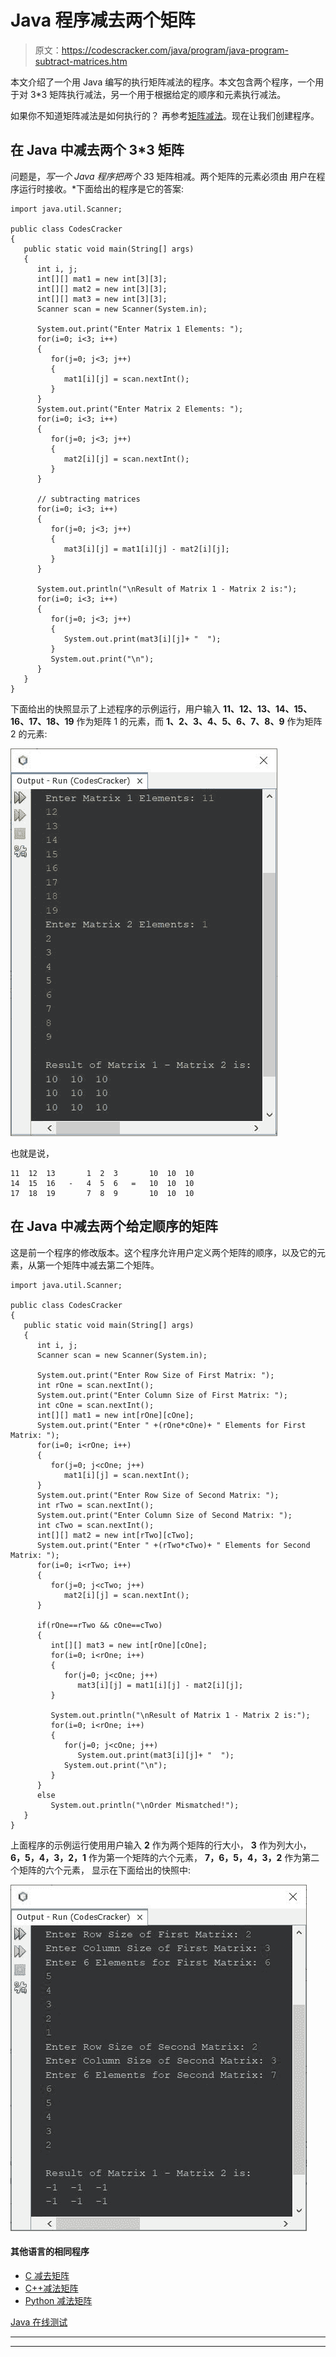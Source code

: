 # Java 程序减去两个矩阵

> 原文：<https://codescracker.com/java/program/java-program-subtract-matrices.htm>

本文介绍了一个用 Java 编写的执行矩阵减法的程序。本文包含两个程序，一个用于对 3*3 矩阵执行减法，另一个用于根据给定的顺序和元素执行减法。

如果你不知道矩阵减法是如何执行的？
再参考[矩阵减法](/nonprog/matrix-subtraction.htm)。现在让我们创建程序。

## 在 Java 中减去两个 3*3 矩阵

问题是，*写一个 Java 程序把两个 3*3 矩阵相减。两个矩阵的元素必须由 用户在程序运行时接收。*下面给出的程序是它的答案:

```
import java.util.Scanner;

public class CodesCracker
{
   public static void main(String[] args)
   {
      int i, j;
      int[][] mat1 = new int[3][3];
      int[][] mat2 = new int[3][3];
      int[][] mat3 = new int[3][3];
      Scanner scan = new Scanner(System.in);

      System.out.print("Enter Matrix 1 Elements: ");
      for(i=0; i<3; i++)
      {
         for(j=0; j<3; j++)
         {
            mat1[i][j] = scan.nextInt();
         }
      }
      System.out.print("Enter Matrix 2 Elements: ");
      for(i=0; i<3; i++)
      {
         for(j=0; j<3; j++)
         {
            mat2[i][j] = scan.nextInt();
         }
      }

      // subtracting matrices
      for(i=0; i<3; i++)
      {
         for(j=0; j<3; j++)
         {
            mat3[i][j] = mat1[i][j] - mat2[i][j];
         }
      }

      System.out.println("\nResult of Matrix 1 - Matrix 2 is:");
      for(i=0; i<3; i++)
      {
         for(j=0; j<3; j++)
         {
            System.out.print(mat3[i][j]+ "  ");
         }
         System.out.print("\n");
      }
   }
}
```

下面给出的快照显示了上述程序的示例运行，用户输入 **11、12、13、14、15、16、17、18、19** 作为矩阵 1 的元素，而 **1、2、3、4、5、6、7、8、9** 作为矩阵 2 的元素:

![java subtract two matrices](img/65f9c9cb4bf86d3df88b692531487791.png)

也就是说，

```
11  12  13       1  2  3       10  10  10
14  15  16   -   4  5  6   =   10  10  10
17  18  19       7  8  9       10  10  10
```

## 在 Java 中减去两个给定顺序的矩阵

这是前一个程序的修改版本。这个程序允许用户定义两个矩阵的顺序，以及它的元素，从第一个矩阵中减去第二个矩阵。

```
import java.util.Scanner;

public class CodesCracker
{
   public static void main(String[] args)
   {
      int i, j;
      Scanner scan = new Scanner(System.in);

      System.out.print("Enter Row Size of First Matrix: ");
      int rOne = scan.nextInt();
      System.out.print("Enter Column Size of First Matrix: ");
      int cOne = scan.nextInt();
      int[][] mat1 = new int[rOne][cOne];
      System.out.print("Enter " +(rOne*cOne)+ " Elements for First Matrix: ");
      for(i=0; i<rOne; i++)
      {
         for(j=0; j<cOne; j++)
            mat1[i][j] = scan.nextInt();
      }
      System.out.print("Enter Row Size of Second Matrix: ");
      int rTwo = scan.nextInt();
      System.out.print("Enter Column Size of Second Matrix: ");
      int cTwo = scan.nextInt();
      int[][] mat2 = new int[rTwo][cTwo];
      System.out.print("Enter " +(rTwo*cTwo)+ " Elements for Second Matrix: ");
      for(i=0; i<rTwo; i++)
      {
         for(j=0; j<cTwo; j++)
            mat2[i][j] = scan.nextInt();
      }

      if(rOne==rTwo && cOne==cTwo)
      {
         int[][] mat3 = new int[rOne][cOne];
         for(i=0; i<rOne; i++)
         {
            for(j=0; j<cOne; j++)
               mat3[i][j] = mat1[i][j] - mat2[i][j];
         }

         System.out.println("\nResult of Matrix 1 - Matrix 2 is:");
         for(i=0; i<rOne; i++)
         {
            for(j=0; j<cOne; j++)
               System.out.print(mat3[i][j]+ "  ");
            System.out.print("\n");
         }
      }
      else
         System.out.println("\nOrder Mismatched!");
   }
}
```

上面程序的示例运行使用用户输入 **2** 作为两个矩阵的行大小， **3** 作为列大小， **6，5，4，3，2，1** 作为第一个矩阵的六个元素， **7，6，5，4，3，2** 作为第二个矩阵的六个元素， 显示在下面给出的快照中:

![matrix subtraction in Java](img/401c38e18ffccb4faa4c5324525c26a2.png)

#### 其他语言的相同程序

*   [C 减去矩阵](/c/program/c-program-subtract-matrices.htm)
*   [C++减法矩阵](/cpp/program/cpp-program-subtract-matrices.htm)
*   [Python 减法矩阵](/python/program/python-program-subtract-two-matrices.htm)

[Java 在线测试](/exam/showtest.php?subid=1)

* * *

* * *